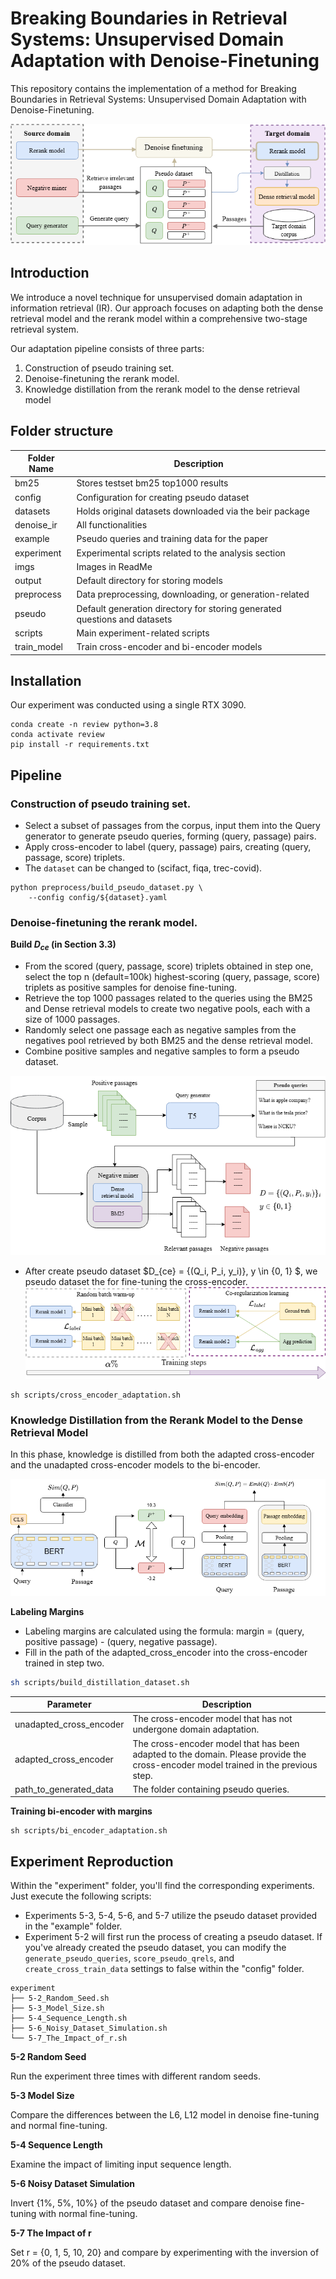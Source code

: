 # Breaking Boundaries in Retrieval Systems: Unsupervised Domain Adaptation with Denoise-Finetuning

This repository contains the implementation of a method for Breaking Boundaries in Retrieval Systems: Unsupervised Domain Adaptation with Denoise-Finetuning.

![](./imgs/flow.png)

## Introduction
We introduce a novel technique for unsupervised domain adaptation in information retrieval
(IR). Our approach focuses on adapting both the dense retrieval model and the rerank model within a comprehensive two-stage retrieval system.

Our adaptation pipeline consists of three parts:
1. Construction of pseudo training set.
2. Denoise-finetuning the rerank model.
3. Knowledge distillation from the rerank model to the dense retrieval model

## Folder structure

| Folder Name   | Description  |
|---------------|--------------|
| bm25          | Stores testset bm25 top1000 results           |
| config        | Configuration for creating pseudo dataset            |
| datasets      | Holds original datasets downloaded via the beir package            |
| denoise_ir    | All functionalities           |
| example       | Pseudo queries and training data for the paper           |
| experiment    | Experimental scripts related to the analysis section            |
| imgs          | Images in ReadMe |
| output        | Default directory for storing models            |
| preprocess    | Data preprocessing, downloading, or generation-related            |
| pseudo        | Default generation directory for storing generated questions and datasets            |
| scripts       | Main experiment-related scripts            |
| train_model   | Train cross-encoder and bi-encoder models          |


## Installation
Our experiment was conducted using a single RTX 3090.
```
conda create -n review python=3.8
conda activate review
pip install -r requirements.txt
```
## Pipeline

### Construction of pseudo training set.
+ Select a subset of passages from the corpus, input them into the Query generator to generate pseudo queries, forming (query, passage) pairs.
+ Apply cross-encoder to label (query, passage) pairs, creating (query, passage, score) triplets.
+ The `dataset` can be changed to (scifact, fiqa, trec-covid).
```
python preprocess/build_pseudo_dataset.py \
    --config config/${dataset}.yaml
```

### Denoise-finetuning the rerank model.

**Build $D_{ce}$ (in Section 3.3)**
+ From the scored (query, passage, score) triplets obtained in step one, select the top n (default=100k) highest-scoring (query, passage, score) triplets as positive samples for denoise fine-tuning.
+ Retrieve the top 1000 passages related to the queries using the BM25 and Dense retrieval models to create two negative pools, each with a size of 1000 passages.
+ Randomly select one passage each as negative samples from the negatives pool retrieved by both BM25 and the dense retrieval model.
+ Combine positive samples and negative samples to form a pseudo dataset.

![](./imgs/build_ps_dataset.png)
+ After create pseudo dataset $D_{ce} = \{(Q_i, P_i, y_i)\}, y \in \{0, 1\} $, we pseudo dataset the for fine-tuning the cross-encoder.
![](./imgs/denoise_finetune.png)
```, 
sh scripts/cross_encoder_adaptation.sh
```

### Knowledge Distillation from the Rerank Model to the Dense Retrieval Model

In this phase, knowledge is distilled from both the adapted cross-encoder and the unadapted cross-encoder models to the bi-encoder.

![](./imgs/kd.png)

**Labeling Margins**
+ Labeling margins are calculated using the formula: margin = (query, positive passage) - (query, negative passage).
+ Fill in the path of the adapted_cross_encoder into the cross-encoder trained in step two.

```bash
sh scripts/build_distillation_dataset.sh
```
| Parameter | Description |
| - | - |
| unadapted_cross_encoder | The cross-encoder model that has not undergone domain adaptation. |
| adapted_cross_encoder | The cross-encoder model that has been adapted to the domain. Please provide the cross-encoder model trained in the previous step. |
| path_to_generated_data | The folder containing pseudo queries. |



**Training bi-encoder with margins**
```
sh scripts/bi_encoder_adaptation.sh
```

## Experiment Reproduction

Within the "experiment" folder, you'll find the corresponding experiments. Just execute the following scripts:
+ Experiments 5-3, 5-4, 5-6, and 5-7 utilize the pseudo dataset provided in the "example" folder.
+ Experiment 5-2 will first run the process of creating a pseudo dataset. If you've already created the pseudo dataset, you can modify the `generate_pseudo_queries`, `score_pseudo_qrels`, and `create_cross_train_data` settings to false within the "config" folder.

```
experiment
├── 5-2_Random_Seed.sh
├── 5-3_Model_Size.sh
├── 5-4_Sequence_Length.sh
├── 5-6_Noisy_Dataset_Simulation.sh
└── 5-7_The_Impact_of_r.sh
```

**5-2 Random Seed**

Run the experiment three times with different random seeds.

**5-3 Model Size**

Compare the differences between the L6, L12 model in denoise fine-tuning and normal fine-tuning.

**5-4 Sequence Length**

Examine the impact of limiting input sequence length.

**5-6 Noisy Dataset Simulation**

Invert {1%, 5%, 10%} of the pseudo dataset and compare denoise fine-tuning with normal fine-tuning.

**5-7 The Impact of r**

Set r = {0, 1, 5, 10, 20} and compare by experimenting with the inversion of 20% of the pseudo dataset.
